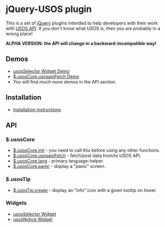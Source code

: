 jQuery-USOS plugin
==================

This is a set of [jQuery](http://jquery.com/) plugins intended to help developers
with their work with [USOS API](http://apps.usos.edu.pl/developers/api/). If you
don't know what USOS is, then you are probably in a wrong place!

**ALPHA VERSION: the API will change in a backward-incompatible way!**

Demos
-----

  * [usosSelector Widget Demo](http://jsfiddle.net/gh/get/jquery/1.9.1/dependencies/migrate,ui/MUCI/jquery-usos/tree/master/jsfiddle-demos/selector)
  * [$.usosCore.usosapiFetch Demo](http://jsfiddle.net/gh/get/jquery/1.9.1/dependencies/migrate,ui/MUCI/jquery-usos/tree/master/jsfiddle-demos/core.usosapiFetch)
  * You will find *much* more demos in the API section.

Installation
------------

  * [Installation instructions](https://github.com/MUCI/jquery-usos/blob/master/doc/installation.md)

	
API
---
  
### $.usosCore

  * [$.usosCore.init](https://github.com/MUCI/jquery-usos/blob/master/doc/core.init.md) -
    you need to call this before using any other functions.
  * [$.usosCore.usosapiFetch](https://github.com/MUCI/jquery-usos/blob/master/doc/core.usosapiFetch.md) -
    fetch/post data from/to USOS API.
  * [$.usosCore.lang](https://github.com/MUCI/jquery-usos/blob/master/doc/core.lang.md) -
    primary language-helper.
  * [$.usosCore.panic](https://github.com/MUCI/jquery-usos/blob/master/doc/core.panic.md) -
    display a "panic" screen.

### $.usosTip

  * [$.usosTip.create](https://github.com/MUCI/jquery-usos/blob/master/doc/tip.create.md) -
    display an "info" icon with a given tooltip on hover.

### Widgets

  * [usosSelector Widget](https://github.com/MUCI/jquery-usos/blob/master/doc/widget.selector.md)
  * [usosNotice Widget](https://github.com/MUCI/jquery-usos/blob/master/doc/widget.notice.md)

<!--

ApiTable
--------

This widget can display dynamic, sortable, paginated tables based on USOS API
data. In order for all of its functionality to work properly, the underlaying
USOS API method must implement a specific set of parameters (not yet
documented).

**This module is currently undocumented. You should not use it.**

![Example apitable screenshot](http://i.imgur.com/hngxh9J.png)
-->